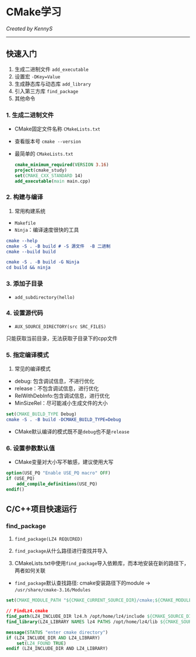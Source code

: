 # CMake学习

*Created by KennyS*

---


## 快速入门

1. 生成二进制文件 `add_executable`
2. 设置宏 `-DKey=Value`
3. 生成静态库与动态库 `add_library`
4. 引入第三方库 `find_package`
5. 其他命令


### 1. 生成二进制文件

- CMake固定文件名称 `CMakeLists.txt`
- 查看版本号 `cmake --version`
- 最简单的 `CMakeLists.txt`

    ```cmake
    cmake_minimum_required(VERSION 3.16)
    project(cmake_study)
    set(CMAKE_CXX_STANDARD 14)
    add_executable(main main.cpp)
    ```

### 2. 构建与编译

1. 常用构建系统

- `Makefile`
- `Ninja`：编译速度很快的工具

```cmake
cmake --help
cmake -S . -B build # -S 源文件  -B 二进制
cmake --build build

cmake -S . -B build -G Ninja
cd build && ninja
```

### 3. 添加子目录

- `add_subdirectory(hello)`

### 4. 设置源代码

- `AUX_SOURCE_DIRECTORY(src SRC_FILES)`

只能获取当前目录，无法获取子目录下的cpp文件


### 5. 指定编译模式

1. 常见的编译模式

- debug: 包含调试信息，不进行优化
- release：不包含调试信息，进行优化
- RelWithDebInfo:包含调试信息，进行优化
- MinSizeRel：尽可能减小生成文件的大小

```cmake
set(CMAKE_BUILD_TYPE Debug)
cmake -S . -B build -DCMAKE_BUILD_TYPE=Debug
```

- CMake默认编译的模式既不是`debug`也不是`release`


### 6. 设置参数默认值

- CMake变量对大小写不敏感，建议使用大写

```cmake
option(USE_PQ "Enable USE_PQ macro" OFF)
if (USE_PQ)
    add_compile_definitions(USE_PQ)
endif()
```



## C/C++项目快速运行

### find_package

1. `find_package(LZ4 REQUIRED)`

2. `find_package`从什么路径进行查找并导入

3. CMakeLists.txt中使用`find_package`导入依赖库，而本地安装在新的路径下，两者如何关联

- `find_package`默认查找路径: cmake安装路径下的module -> `/usr/share/cmake-3.16/Modules`

```cmake
set(CMAKE_MODULE_PATH "${CMAKE_CURRENT_SOURCE_DIR}/cmake;${CMAKE_MODULE_PATH}") // 当前cmake路径下的`cmake/`或者默认的`cmake/module/`
```


```cmake
// FindLz4.cmake
find_path(LZ4_INCLUDE_DIR lz4.h /opt/home/lz4/include ${CMAKE_SOURCE_DIR}/Module)
find_library(LZ4_LIBRARY NAMES lz4 PATHS /opt/home/lz4/lib ${CMAKE_SOURCE_DIR}/Module)

message(STATUS "enter cmake directory")
if (LZ4_INCLUDE_DIR AND LZ4_LIBRARY)
    set(LZ4_FOUND TRUE)
endif (LZ4_INCLUDE_DIR AND LZ4_LIBRARY)
```